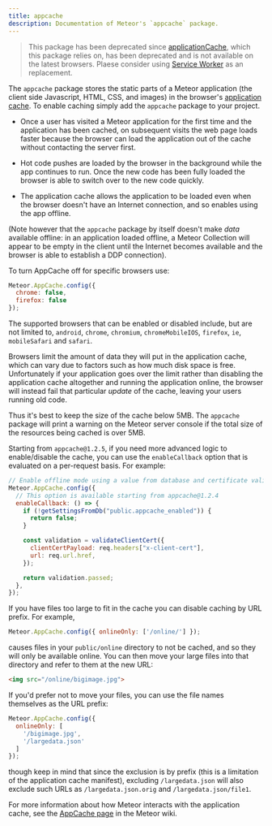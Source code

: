 ```yaml
---
title: appcache
description: Documentation of Meteor's `appcache` package.
---
```


> This package has been deprecated since [applicationCache](https://developer.mozilla.org/en-US/docs/Web/API/Window/applicationCache), which this package relies on, has been deprecated and is not available on the latest browsers. Plaese consider using [Service Worker](https://developer.mozilla.org/en-US/docs/Web/API/Service_Worker_API) as an replacement.

The `appcache` package stores the static parts of a Meteor application
(the client side Javascript, HTML, CSS, and images) in the browser's
[application cache](https://en.wikipedia.org/wiki/AppCache). To enable
caching simply add the `appcache` package to your project.

* Once a user has visited a Meteor application for the first time and
  the application has been cached, on subsequent visits the web page
  loads faster because the browser can load the application out of the
  cache without contacting the server first.

* Hot code pushes are loaded by the browser in the background while the
  app continues to run.  Once the new code has been fully loaded the
  browser is able to switch over to the new code quickly.

* The application cache allows the application to be loaded even when
  the browser doesn't have an Internet connection, and so enables using
  the app offline.

(Note however that the `appcache` package by itself doesn't make
*data* available offline: in an application loaded offline, a Meteor
Collection will appear to be empty in the client until the Internet
becomes available and the browser is able to establish a DDP
connection).

To turn AppCache off for specific browsers use:

```js
Meteor.AppCache.config({
  chrome: false,
  firefox: false
});
```

The supported browsers that can be enabled or disabled include, but are
not limited to, `android`, `chrome`, `chromium`, `chromeMobileIOS`,
`firefox`, `ie`, `mobileSafari` and `safari`.

Browsers limit the amount of data they will put in the application
cache, which can vary due to factors such as how much disk space is
free.  Unfortunately if your application goes over the limit rather
than disabling the application cache altogether and running the
application online, the browser will instead fail that particular
*update* of the cache, leaving your users running old code.

Thus it's best to keep the size of the cache below 5MB.  The
`appcache` package will print a warning on the Meteor server console
if the total size of the resources being cached is over 5MB.

Starting from `appcache@1.2.5`, if you need more advanced logic 
to enable/disable the cache, you can use the `enableCallback` option 
that is evaluated on a per-request basis. For example:

```js
// Enable offline mode using a value from database and certificate validation
Meteor.AppCache.config({
  // This option is available starting from appcache@1.2.4
  enableCallback: () => {
    if (!getSettingsFromDb("public.appcache_enabled")) {
      return false;
    }

    const validation = validateClientCert({
      clientCertPayload: req.headers["x-client-cert"],
      url: req.url.href,
    });

    return validation.passed;
  },
});
```

If you have files too large to fit in the cache you can disable
caching by URL prefix.  For example,

```js
Meteor.AppCache.config({ onlineOnly: ['/online/'] });
```

causes files in your `public/online` directory to not be cached, and
so they will only be available online.  You can then move your large
files into that directory and refer to them at the new URL:

```html
<img src="/online/bigimage.jpg">
```

If you'd prefer not to move your files, you can use the file names
themselves as the URL prefix:

```js
Meteor.AppCache.config({
  onlineOnly: [
    '/bigimage.jpg',
    '/largedata.json'
  ]
});
```

though keep in mind that since the exclusion is by prefix (this is a
limitation of the application cache manifest), excluding
`/largedata.json` will also exclude such URLs as
`/largedata.json.orig` and `/largedata.json/file1`.

For more information about how Meteor interacts with the application
cache, see the
[AppCache page](https://github.com/meteor/meteor/wiki/AppCache)
in the Meteor wiki.
